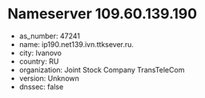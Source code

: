# Nameserver 109.60.139.190

* as_number: 47241
* name: ip190.net139.ivn.ttksever.ru.
* city: Ivanovo
* country: RU
* organization: Joint Stock Company TransTeleCom
* version: Unknown
* dnssec: false

